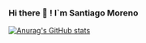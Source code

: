 ### Hi there 👋 ! I`m Santiago Moreno

[![Anurag's GitHub stats](https://github-readme-stats.vercel.app/api?username=santiagoMoreno73&show_icons=true&theme=tokyonight)](https://github.com/santiagoMoreno73/github-readme-stats)
